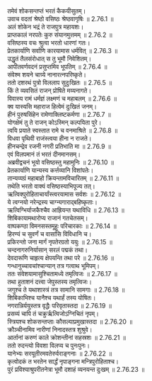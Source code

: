 
तमेवं शोकसन्तप्तं भरतं कैकयीसुतम्।  
उवाच वदतां श्रेष्ठो वसिष्ठः श्रेष्ठवागृषिः ॥ 2.76.1 ॥   
अलं शोकेन भद्रं ते राजपुत्र महायशः।  
प्राप्तकालं नरपतेः कुरु संयानमुत्तमम् ॥ 2.76.2 ॥   
वसिष्ठस्य वचः श्रुत्वा भरतो धारणां गतः।  
प्रेतकार्याणि सर्वाणि कारयामास धर्मवित् ॥ 2.76.3 ॥   
उद्धृतं तैलसंरोधात् स तु भूमौ निवेशितम्।  
आपीतवर्णवदनं प्रसुप्तमिव भूपतिम् ॥ 2.76.4 ॥   
संवेश्म शयने चाग्र्ये नानारत्नपरिष्कृते।  
ततो दशरथं पुत्रो विललाप सुदुःखितः ॥ 2.76.5 ॥   
किं ते व्यवसितं राजन् प्रोषिते मय्यनागते।  
विवास्य रामं धर्मज्ञं लक्ष्मणं च महाबलम् ॥ 2.76.6 ॥   
क्व यास्यसि महाराज हित्वेमं दुःखितं जनम्।  
हीनं पुरुषसिंहेन रामेणाक्लिष्टकर्मणा ॥ 2.76.7 ॥   
योगक्षेमं तु ते राजन् कोऽस्मिन् कल्पयिता पुरे।  
त्वयि प्रयाते स्वस्तात रामे च वनमाश्रिते ॥ 2.76.8 ॥   
विधवा पृथिवी राजंस्त्वया हीना न राजते।  
हीनचन्द्रेव रजनी नगरी प्रतिभाति मा ॥ 2.76.9 ॥   
एवं विलपमानं तं भरतं दीनमानसम्।  
अब्रवीद्वचनं भूयो वसिष्ठस्तु महामुनिः ॥ 2.76.10 ॥   
प्रेतकार्याणि यान्यस्य कर्त्तव्यानि विशांपतेः।  
तान्यव्यग्रं महाबाहो क्रियन्तामविचारितम् ॥ 2.76.11 ॥   
तथेति भरतो वाक्यं वसिष्ठस्याभिपूज्य तत्।  
ऋत्विक्पुरोहिताचार्यांस्त्वरयामास सर्वशः ॥ 2.76.12 ॥   
ये त्वग्नयो नरेन्द्रस्य चाग्न्यगाराद्बहिष्कृताः।  
ऋत्विग्भिर्याजकैश्चैव आह्रियन्त यथाविधि ॥ 2.76.13 ॥   
शिबिकायामथारोप्य राजानं गतचेतसम्।  
वाष्पकण्ठा विमनसस्तमूहुः परिचारकाः ॥ 2.76.14 ॥   
हिरण्यं च सुवर्णं च वासांसि विविधानि च।  
प्रकिरन्तो जना मार्गं नृपतेरग्रतो ययुः ॥ 2.76.15 ॥   
चन्दनागरुनिर्यासान् सरलं पद्मकं तथा।  
देवदारूणि चाहृत्य क्षेपयन्ति तथा परे ॥ 2.76.16 ॥   
गन्धानुच्चावचांश्चान्यान् तत्र गत्वाथ भूमिपम्।  
ततः संवेशयामासुश्चितामध्ये तमृत्विजः ॥ 2.76.17 ॥   
तथा हुताशनं दत्त्वा जेपुस्तस्य तमृत्विजः।  
जगुश्च ते यथाशास्त्रं तत्र सामानि सामगाः ॥ 2.76.18 ॥   
शिबिकाभिश्च यानैश्च यथार्हं तस्य योषितः।  
नगरान्निर्ययुस्तत्र वृद्धैः परिवृतास्तदा ॥ 2.76.19 ॥   
प्रसव्यं चापि तं चक्रुर्ऋत्विजोऽग्निचितं नृपम्।  
स्त्रियश्च शोकसन्तप्ताः कौसल्याप्रमुखास्तदा ॥ 2.76.20 ॥   
क्रौञ्चीनामिव नारीणां निनादस्तत्र शुश्रुवे।  
आर्तानां करुणं काले क्रोशन्तीनां सहस्रशः ॥ 2.76.21 ॥   
ततो रुदन्त्यो विवशा विलप्य च पुनःपुनः।  
यानेभ्यः सरयूतीरमवतेरुर्वराङ्गनाः ॥ 2.76.22 ॥   
कृत्वोदकं त भरतेन सार्द्धं नृपाङ्गना मन्त्रिपुरोहिताश्च।  
पुरं प्रविश्याश्रुपरीतनेत्रा भूमौ दशाहं व्यनयन्त दुःखम् ॥ 2.76.23 ॥   
